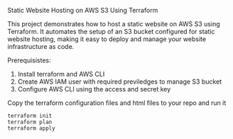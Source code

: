 Static Website Hosting on AWS S3 Using Terraform

This project demonstrates how to host a static website on AWS S3 using Terraform. It automates the setup of an S3 bucket configured for static website hosting, making it easy to deploy and manage your website infrastructure as code.

Prerequisistes:
1) Install terraform and AWS CLI
2) Create AWS IAM user with required previledges to manage S3 bucket
3) Configure AWS CLI using the access and secret key


Copy the terraform configuration files and html files to your repo and run it
```
terraform init
terraform plan
terraform apply
```
